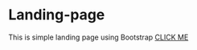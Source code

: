# Landing-page
This is simple landing page using Bootstrap
<a href="https://landing-page-bootstrap4.netlify.app/#">CLICK ME</a>
